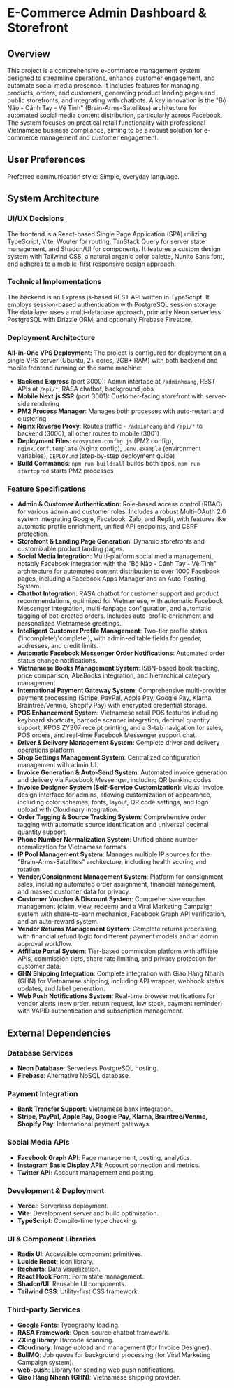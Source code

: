 # E-Commerce Admin Dashboard & Storefront

## Overview
This project is a comprehensive e-commerce management system designed to streamline operations, enhance customer engagement, and automate social media presence. It includes features for managing products, orders, and customers, generating product landing pages and public storefronts, and integrating with chatbots. A key innovation is the "Bộ Não - Cánh Tay - Vệ Tinh" (Brain-Arms-Satellites) architecture for automated social media content distribution, particularly across Facebook. The system focuses on practical retail functionality with professional Vietnamese business compliance, aiming to be a robust solution for e-commerce management and customer engagement.

## User Preferences
Preferred communication style: Simple, everyday language.

## System Architecture

### UI/UX Decisions
The frontend is a React-based Single Page Application (SPA) utilizing TypeScript, Vite, Wouter for routing, TanStack Query for server state management, and Shadcn/UI for components. It features a custom design system with Tailwind CSS, a natural organic color palette, Nunito Sans font, and adheres to a mobile-first responsive design approach.

### Technical Implementations
The backend is an Express.js-based REST API written in TypeScript. It employs session-based authentication with PostgreSQL session storage. The data layer uses a multi-database approach, primarily Neon serverless PostgreSQL with Drizzle ORM, and optionally Firebase Firestore.

### Deployment Architecture
**All-in-One VPS Deployment:** The project is configured for deployment on a single VPS server (Ubuntu, 2+ cores, 2GB+ RAM) with both backend and mobile frontend running on the same machine:
- **Backend Express** (port 3000): Admin interface at `/adminhoang`, REST APIs at `/api/*`, RASA chatbot, background jobs
- **Mobile Next.js SSR** (port 3001): Customer-facing storefront with server-side rendering
- **PM2 Process Manager**: Manages both processes with auto-restart and clustering
- **Nginx Reverse Proxy**: Routes traffic - `/adminhoang` and `/api/*` to backend (3000), all other routes to mobile (3001)
- **Deployment Files**: `ecosystem.config.js` (PM2 config), `nginx.conf.template` (Nginx config), `.env.example` (environment variables), `DEPLOY.md` (step-by-step deployment guide)
- **Build Commands**: `npm run build:all` builds both apps, `npm run start:prod` starts PM2 processes

### Feature Specifications
- **Admin & Customer Authentication**: Role-based access control (RBAC) for various admin and customer roles. Includes a robust Multi-OAuth 2.0 system integrating Google, Facebook, Zalo, and Replit, with features like automatic profile enrichment, unified API endpoints, and CSRF protection.
- **Storefront & Landing Page Generation**: Dynamic storefronts and customizable product landing pages.
- **Social Media Integration**: Multi-platform social media management, notably Facebook integration with the "Bộ Não - Cánh Tay - Vệ Tinh" architecture for automated content distribution to over 1000 Facebook pages, including a Facebook Apps Manager and an Auto-Posting System.
- **Chatbot Integration**: RASA chatbot for customer support and product recommendations, optimized for Vietnamese, with automatic Facebook Messenger integration, multi-fanpage configuration, and automatic tagging of bot-created orders. Includes auto-profile enrichment and personalized Vietnamese greetings.
- **Intelligent Customer Profile Management**: Two-tier profile status ('incomplete'/'complete'), with admin-editable fields for gender, addresses, and credit limits.
- **Automatic Facebook Messenger Order Notifications**: Automated order status change notifications.
- **Vietnamese Books Management System**: ISBN-based book tracking, price comparison, AbeBooks integration, and hierarchical category management.
- **International Payment Gateway System**: Comprehensive multi-provider payment processing (Stripe, PayPal, Apple Pay, Google Pay, Klarna, Braintree/Venmo, Shopify Pay) with encrypted credential storage.
- **POS Enhancement System**: Vietnamese retail POS features including keyboard shortcuts, barcode scanner integration, decimal quantity support, KPOS ZY307 receipt printing, and a 3-tab navigation for sales, POS orders, and real-time Facebook Messenger support chat.
- **Driver & Delivery Management System**: Complete driver and delivery operations platform.
- **Shop Settings Management System**: Centralized configuration management with admin UI.
- **Invoice Generation & Auto-Send System**: Automated invoice generation and delivery via Facebook Messenger, including QR banking codes.
- **Invoice Designer System (Self-Service Customization)**: Visual invoice design interface for admins, allowing customization of appearance, including color schemes, fonts, layout, QR code settings, and logo upload with Cloudinary integration.
- **Order Tagging & Source Tracking System**: Comprehensive order tagging with automatic source identification and universal decimal quantity support.
- **Phone Number Normalization System**: Unified phone number normalization for Vietnamese formats.
- **IP Pool Management System**: Manages multiple IP sources for the "Brain-Arms-Satellites" architecture, including health scoring and rotation.
- **Vendor/Consignment Management System**: Platform for consignment sales, including automated order assignment, financial management, and masked customer data for privacy.
- **Customer Voucher & Discount System**: Comprehensive voucher management (claim, view, redeem) and a Viral Marketing Campaign system with share-to-earn mechanics, Facebook Graph API verification, and an auto-reward system.
- **Vendor Returns Management System**: Complete returns processing with financial refund logic for different payment models and an admin approval workflow.
- **Affiliate Portal System**: Tier-based commission platform with affiliate APIs, commission tiers, share rate limiting, and privacy protection for customer data.
- **GHN Shipping Integration**: Complete integration with Giao Hàng Nhanh (GHN) for Vietnamese shipping, including API wrapper, webhook status updates, and label generation.
- **Web Push Notifications System**: Real-time browser notifications for vendor alerts (new order, return request, low stock, payment reminder) with VAPID authentication and subscription management.

## External Dependencies

### Database Services
- **Neon Database**: Serverless PostgreSQL hosting.
- **Firebase**: Alternative NoSQL database.

### Payment Integration
- **Bank Transfer Support**: Vietnamese bank integration.
- **Stripe, PayPal, Apple Pay, Google Pay, Klarna, Braintree/Venmo, Shopify Pay**: International payment gateways.

### Social Media APIs
- **Facebook Graph API**: Page management, posting, analytics.
- **Instagram Basic Display API**: Account connection and metrics.
- **Twitter API**: Account management and posting.

### Development & Deployment
- **Vercel**: Serverless deployment.
- **Vite**: Development server and build optimization.
- **TypeScript**: Compile-time type checking.

### UI & Component Libraries
- **Radix UI**: Accessible component primitives.
- **Lucide React**: Icon library.
- **Recharts**: Data visualization.
- **React Hook Form**: Form state management.
- **Shadcn/UI**: Reusable UI components.
- **Tailwind CSS**: Utility-first CSS framework.

### Third-party Services
- **Google Fonts**: Typography loading.
- **RASA Framework**: Open-source chatbot framework.
- **ZXing library**: Barcode scanning.
- **Cloudinary**: Image upload and management (for Invoice Designer).
- **BullMQ**: Job queue for background processing (for Viral Marketing Campaign system).
- **web-push**: Library for sending web push notifications.
- **Giao Hàng Nhanh (GHN)**: Vietnamese shipping provider.